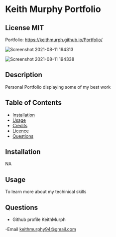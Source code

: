 

#  Keith Murphy Portfolio

 ## License  MIT
 
 Portfolio: https://keithmurph.github.io/Portfolio/
 
 
 ![Screenshot 2021-08-11 194313](https://user-images.githubusercontent.com/85463607/129130561-91b3f1a9-8cd6-4d32-9226-a514c641ea05.png)

![Screenshot 2021-08-11 194338](https://user-images.githubusercontent.com/85463607/129130516-ce1ec4cc-e7fa-4bdb-bc5d-0af4e63fa1a2.png)



 ## Description
 Personal Portfolio displaying some of my best work

 ## Table of Contents
 - [Installation](#howToInstall)
 - [Usage](#usage)
 - [Credits](#credits)
 - [Licence](#license)
 - [Questions](#questions)

 ## Installation
 NA

 ## Usage
 To learn more about my techinical skills
    
   



 ## Questions

 - Github profile
  KeithMurph

  -Email
  keithmurphy94@gmail.com
